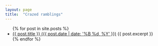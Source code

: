 ```yaml
---
layout: page
title:  "Crazed ramblings"
---
```

<ul>
  {% for post in site.posts %}
    <li>
      <a href="{{ post.url }}">{{ post.title }} ({{ post.date | date: '%B %d, %Y' }})</a>
      {{ post.excerpt }}
    </li>
  {% endfor %}
</ul>


